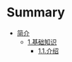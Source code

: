 # Summary

* [简介](README.md)
  * [1.基础知识](1ji-chu-zhi-shi.md)
    * [1.1.介绍](1ji-chu-zhi-shi/11jie-shao.md)


